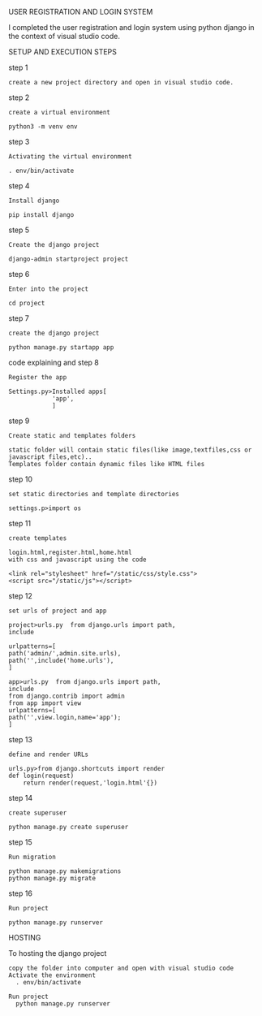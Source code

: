 USER REGISTRATION AND LOGIN SYSTEM

I completed the user registration and login system using python django in the context of visual studio code.

SETUP AND EXECUTION STEPS

step 1

	create a new project directory and open in visual studio code.

step 2

	create a virtual environment
	
	python3 -m venv env
	
step 3

	Activating the virtual environment
	
	. env/bin/activate
	
step 4

	Install django
	
	pip install django

step 5

	Create the django project
	
	django-admin startproject project
	
step 6

	Enter into the project
	
	cd project
	
step 7

	create the django project
	
	python manage.py startapp app
	
code explaining and step 8

	Register the app
	
	Settings.py>Installed apps[
				'app',
				]
				
step 9 

	Create static and templates folders
	
	static folder will contain static files(like image,textfiles,css or javascript files,etc)..
	Templates folder contain dynamic files like HTML files
	
step 10

	set static directories and template directories
	
	settings.p>import os

step 11

	create templates
	
	login.html,register.html,home.html
	with css and javascript using the code
	
	<link rel="stylesheet" href="/static/css/style.css">
	<script src="/static/js"></script>
	
step 12

	set urls of project and app
	
	project>urls.py  from django.urls import path,
	include
	
	urlpatterns=[
	path('admin/',admin.site.urls),
	path('',include('home.urls'),
	]
	
	app>urls.py  from django.urls import path,
	include
	from django.contrib import admin
	from app import view
	urlpatterns=[
	path('',view.login,name='app');
	]
	
step 13

	define and render URLs
	
	urls.py>from django.shortcuts import render
	def login(request)
		return render(request,'login.html'{})
		
step 14

	create superuser
	
	python manage.py create superuser
	
step 15 

	Run migration
	
	python manage.py makemigrations
	python manage.py migrate
	
step 16 

	Run project
	
	python manage.py runserver
	
	
HOSTING

To hosting the django project

	copy the folder into computer and open with visual studio code
	Activate the environment
	  . env/bin/activate
	  
	Run project
	  python manage.py runserver
	
